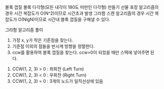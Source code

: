 볼록 껍질
볼록 다각형(모든 내각이 180도 미만인 다각형) 만들기
선물 포장 알고리즘의 경우 시간 복잡도가 O(N^2)이므로 시간초과 발생
그라함 스캔 알고리즘의 경우 시간 복잡도가 O(NlgN)이므로 시간내 블록 껍질을 구해낼 수 있다.

그라함 알고리즘 풀이
1. 가장 x, y가 작은 기준점을 찾는다.
2. 기준점 이외의 점들을 반시계 방향을 정렬한다.
3. ccw를 활용하여 블록 껍질을 찾는다.
ccw>0이 되었을 때만 스택에 넣어주면 된다.
1) CCW(1, 2, 3) > 0 : 좌회전 (Left Turn)
2) CCW(1, 2, 3) < 0 : 우회전 (Right Turn)
3) CCW(1, 2, 3) = 0 : 3개의 노드가 일직선상에 있음
